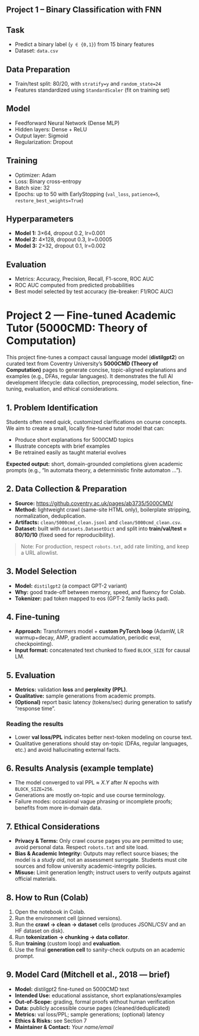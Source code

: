 ## Project 1 – Binary Classification with FNN

## Task
- Predict a binary label (`y ∈ {0,1}`) from 15 binary features  
- Dataset: `data.csv`

## Data Preparation
- Train/test split: 80/20, with `stratify=y` and `random_state=24`  
- Features standardized using `StandardScaler` (fit on training set)

## Model
- Feedforward Neural Network (Dense MLP)  
- Hidden layers: Dense + ReLU  
- Output layer: Sigmoid  
- Regularization: Dropout  

## Training
- Optimizer: Adam  
- Loss: Binary cross-entropy  
- Batch size: 32  
- Epochs: up to 50 with EarlyStopping (`val_loss`, `patience=5`, `restore_best_weights=True`)  

## Hyperparameters
- **Model 1:** 3×64, dropout 0.2, lr=0.001  
- **Model 2:** 4×128, dropout 0.3, lr=0.0005  
- **Model 3:** 2×32, dropout 0.1, lr=0.002  

## Evaluation
- Metrics: Accuracy, Precision, Recall, F1-score, ROC AUC  
- ROC AUC computed from predicted probabilities  
- Best model selected by test accuracy (tie-breaker: F1/ROC AUC)  



# Project 2 — Fine-tuned Academic Tutor (5000CMD: Theory of Computation)

This project fine-tunes a compact causal language model (**distilgpt2**) on curated text from Coventry University’s **5000CMD (Theory of Computation)** pages to generate concise, topic-aligned explanations and examples (e.g., DFAs, regular languages). It demonstrates the full AI development lifecycle: data collection, preprocessing, model selection, fine-tuning, evaluation, and ethical considerations.

## 1. Problem Identification
Students often need quick, customized clarifications on course concepts. We aim to create a small, locally fine-tuned tutor model that can:
- Produce short explanations for 5000CMD topics
- Illustrate concepts with brief examples
- Be retrained easily as taught material evolves

**Expected output:** short, domain-grounded completions given academic prompts (e.g., “In automata theory, a deterministic finite automaton …”).

## 2. Data Collection & Preparation
- **Source:** https://github.coventry.ac.uk/pages/ab3735/5000CMD/
- **Method:** lightweight crawl (same-site HTML only), boilerplate stripping, normalization, deduplication.
- **Artifacts:** `clean/5000cmd_clean.jsonl` and `clean/5000cmd_clean.csv`.
- **Dataset:** built with `datasets.DatasetDict` and split into **train/val/test = 80/10/10** (fixed seed for reproducibility).
> Note: For production, respect `robots.txt`, add rate limiting, and keep a URL allowlist.

## 3. Model Selection
- **Model:** `distilgpt2` (a compact GPT-2 variant)
- **Why:** good trade-off between memory, speed, and fluency for Colab.
- **Tokenizer:** pad token mapped to eos (GPT-2 family lacks pad).

## 4. Fine-tuning
- **Approach:** Transformers model + **custom PyTorch loop** (AdamW, LR warmup+decay, AMP, gradient accumulation, periodic eval, checkpointing).
- **Input format:** concatenated text chunked to fixed `BLOCK_SIZE` for causal LM.

## 5. Evaluation
- **Metrics:** validation **loss** and **perplexity (PPL)**.
- **Qualitative:** sample generations from academic prompts.
- **(Optional)** report basic latency (tokens/sec) during generation to satisfy “response time”.

### Reading the results
- Lower **val loss/PPL** indicates better next-token modeling on course text.
- Qualitative generations should stay on-topic (DFAs, regular languages, etc.) and avoid hallucinating external facts.

## 6. Results Analysis (example template)
- The model converged to val PPL ≈ *X.Y* after *N* epochs with `BLOCK_SIZE=256`.
- Generations are mostly on-topic and use course terminology.
- Failure modes: occasional vague phrasing or incomplete proofs; benefits from more in-domain data.

## 7. Ethical Considerations
- **Privacy & Terms:** Only crawl course pages you are permitted to use; avoid personal data. Respect `robots.txt` and site load.
- **Bias & Academic Integrity:** Outputs may reflect source biases; the model is a *study aid*, not an assessment surrogate. Students must cite sources and follow university academic-integrity policies.
- **Misuse:** Limit generation length; instruct users to verify outputs against official materials.

## 8. How to Run (Colab)
1. Open the notebook in Colab.
2. Run the environment cell (pinned versions).
3. Run the **crawl → clean → dataset** cells (produces JSONL/CSV and an HF dataset on disk).
4. Run **tokenization → chunking → data collator**.
5. Run **training** (custom loop) and **evaluation**.
6. Use the final **generation cell** to sanity-check outputs on an academic prompt.

## 9. Model Card (Mitchell et al., 2018 — brief)
- **Model:** distilgpt2 fine-tuned on 5000CMD text
- **Intended Use:** educational assistance, short explanations/examples
- **Out-of-Scope:** grading, formal proofs without human verification
- **Data:** publicly accessible course pages (cleaned/deduplicated)
- **Metrics:** val loss/PPL; sample generations; (optional) latency
- **Ethics & Risks:** see Section 7
- **Maintainer & Contact:** *Your name/email*

